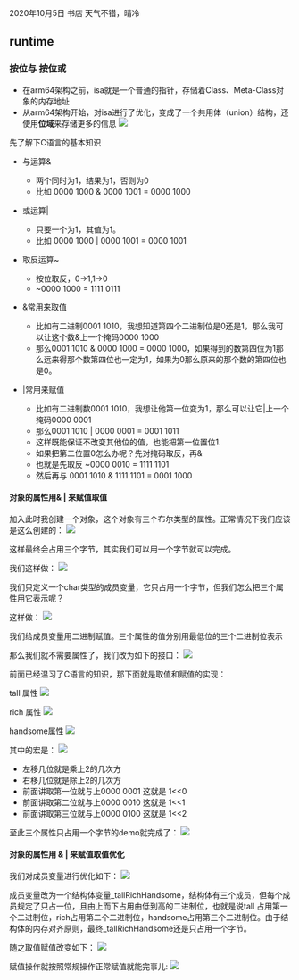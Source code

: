 2020年10月5日  书店 天气不错，晴冷

## runtime 

### 按位与 按位或 
* 在arm64架构之前，isa就是一个普通的指针，存储着Class、Meta-Class对象的内存地址
* 从arm64架构开始，对isa进行了优化，变成了一个共用体（union）结构，还使用**位域**来存储更多的信息
![](resource/08/01.png)

先了解下C语言的基本知识
* 与运算& 
	* 两个同时为1，结果为1，否则为0
	* 比如 0000 1000 & 0000 1001 = 0000 1000
* 或运算|
	* 只要一个为1，其值为1。
	* 比如 0000 1000 | 0000 1001 = 0000 1001

* 取反运算~
	* 按位取反，0->1,1->0
	* ~0000 1000 = 1111 0111

* &常用来取值
	* 比如有二进制0001 1010，我想知道第四个二进制位是0还是1，那么我可以让这个数&上一个掩码0000 1000
	* 那么0001 1010 & 0000 1000 = 0000 1000，如果得到的数第四位为1那么远来得那个数第四位也一定为1，如果为0那么原来的那个数的第四位也是0。

* |常用来赋值
	* 比如有二进制数0001 1010，我想让他第一位变为1，那么可以让它|上一个掩码0000 0001
	* 那么0001 1010 | 0000 0001 = 0001 1011 
	* 这样既能保证不改变其他位的值，也能把第一位置位1.
	* 如果把第二位置0怎么办呢？先对掩码取反，再&
	* 也就是先取反 ~0000 0010 = 1111 1101
	* 然后再与 0001 1010 & 1111 1101 = 0001 1000

#### 对象的属性用& | 来赋值取值
加入此时我创建一个对象，这个对象有三个布尔类型的属性。正常情况下我们应该是这么创建的：
![](resource/08/02.png)

这样最终会占用三个字节，其实我们可以用一个字节就可以完成。

我们这样做：
![](resource/08/03.png)

我们只定义一个char类型的成员变量，它只占用一个字节，但我们怎么把三个属性用它表示呢？

这样做：
![](resource/08/04.png)

我们给成员变量用二进制赋值。三个属性的值分别用最低位的三个二进制位表示

那么我们就不需要属性了，我们改为如下的接口：
![](resource/08/05.png)

前面已经温习了C语言的知识，那下面就是取值和赋值的实现：


tall 属性
![](resource/08/06.png)

rich 属性
![](resource/08/07.png)

handsome属性
![](resource/08/08.png)

其中的宏是：
![](resource/08/09.png)

* 左移几位就是乘上2的几次方
* 右移几位就是除上2的几次方
* 前面讲取第一位就与上0000 0001 这就是 1<<0
* 前面讲取第二位就与上0000 0010 这就是 1<<1
* 前面讲取第三位就与上0000 0100 这就是 1<<2

至此三个属性只占用一个字节的demo就完成了：
![](resource/08/10.png)

#### 对象的属性用 & | 来赋值取值优化
我们对成员变量进行优化如下：
![](resource/08/11.png)

成员变量改为一个结构体变量_tallRichHandsome，结构体有三个成员，但每个成员规定了只占一位，且由上而下占用由低到高的二进制位，也就是说tall 占用第一个二进制位，rich占用第二个二进制位，handsome占用第三个二进制位。由于结构体的内存对齐原则，最终_tallRichHandsome还是只占用一个字节。

随之取值赋值改变如下：
![](resource/08/12.png)

赋值操作就按照常规操作正常赋值就能完事儿:
![](resource/08/13.png)



